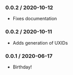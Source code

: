 ### 0.0.2 / 2020-10-12

* Fixes documentation

### 0.0.2 / 2020-10-11

* Adds generation of UXIDs

### 0.0.1 / 2020-06-17

* Birthday!
